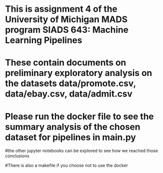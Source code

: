 # This is assignment 4 of the University of Michigan MADS program SIADS 643: Machine Learning Pipelines

# These contain documents on preliminary exploratory analysis on the datasets data/promote.csv, data/ebay.csv, data/admit.csv

# Please run the docker file to see the summary analysis of the chosen dataset for pipelines in main.py 

#the other jupyter notebooks can be explored to see how we reached those conclusions

#There is also a makefile if you choose not to use the docker
